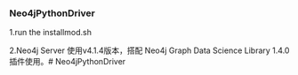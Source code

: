 ### Neo4jPythonDriver

1.run the installmod.sh

2.Neo4j Server 使用v4.1.4版本，搭配 Neo4j Graph Data Science Library 1.4.0 插件使用。# Neo4jPythonDriver
